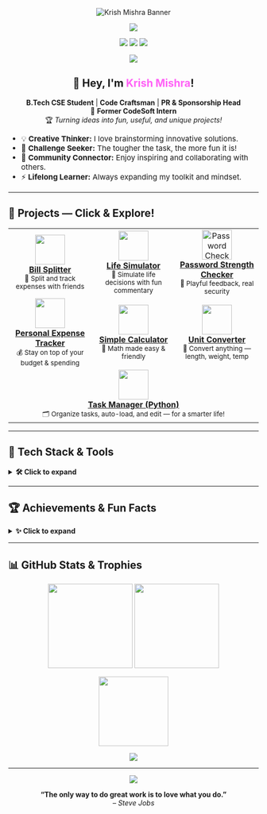 <p align="center">
  <img src="https://capsule-render.vercel.app/api?type=waving&color=FF61F6&height=180&section=header&text=Krish%20Mishra%20%F0%9F%98%8E&fontSize=48&fontColor=ffffff" alt="Krish Mishra Banner"/>
</p>

<p align="center">
  <img src="https://readme-typing-svg.herokuapp.com?font=Fira+Code&size=28&pause=1200&color=FF61F6&center=true&vCenter=true&width=900&lines=Welcome+to+my+creative+world!;Python+%7C+C+%7C+HTML+%7C+CSS+%7C+Git+;Building+projects+that+stand+out+%F0%9F%98%8E;Let%27s+innovate+together!" />
</p>

<p align="center">
  <a href="https://www.linkedin.com/in/krish-mishra-45933a306"><img src="https://img.shields.io/badge/LinkedIn-Connect-blue?style=for-the-badge&logo=linkedin" /></a>
  <a href="mailto:krishmishra121301@gmail.com"><img src="https://img.shields.io/badge/Gmail-Email%20me-red?style=for-the-badge&logo=gmail" /></a>
  <a href="https://www.instagram.com/krish_mishra_7/profilecard/?igsh=eHR5bG8waDFhb21u"><img src="https://img.shields.io/badge/Instagram-follow-FF61F6?style=for-the-badge&logo=instagram" /></a>
</p>

<p align="center">
  <img src="https://capsule-render.vercel.app/api?type=waving&color=FF61F6&height=80&section=header"/>
</p>

<div align="center">
  <h2>👋 Hey, I'm <span style="color:#FF61F6;">Krish Mishra</span>!</h2>
  <p>
    <b>B.Tech CSE Student</b> | <b>Code Craftsman</b> | <b>PR & Sponsorship Head</b><br>
    🚀 <b>Former CodeSoft Intern</b><br>
    🏆 <i>Turning ideas into fun, useful, and unique projects!</i>
  </p>
  <ul align="left" style="font-size: 1.08em; margin-top: 10px;">
    <li>💡 <b>Creative Thinker:</b> I love brainstorming innovative solutions.</li>
    <li>🧩 <b>Challenge Seeker:</b> The tougher the task, the more fun it is!</li>
    <li>🎤 <b>Community Connector:</b> Enjoy inspiring and collaborating with others.</li>
    <li>⚡ <b>Lifelong Learner:</b> Always expanding my toolkit and mindset.</li>
  </ul>
</div>

---

## 🌈 Projects — Click & Explore!

<table align="center" width="100%">
  <tr>
    <td align="center" width="33%">
      <a href="https://github.com/kri297/Cprojects/tree/main/C%20projects/Bill%20Splitter" target="_blank">
        <img src="https://img.icons8.com/fluency/96/000000/money.png" width="60"/><br>
        <b>Bill Splitter</b></a><br>
      <sub>💸 Split and track expenses with friends</sub>
    </td>
    <td align="center" width="33%">
      <a href="https://github.com/kri297/Cprojects/tree/main/C%20projects/Life%20Simulator" target="_blank">
        <img src="https://img.icons8.com/color/96/000000/baby.png" width="60"/><br>
        <b>Life Simulator</b></a><br>
      <sub>🌱 Simulate life decisions with fun commentary</sub>
    </td>
    <td align="center" width="33%">
      <a href="https://github.com/kri297/Cprojects/tree/main/C%20projects/Password%20Strength%20Checker" target="_blank">
        <img src="https://img.icons8.com/ios-filled/100/ff61f6/key-security.png" width="60" alt="Password Checker"/><br>
        <b>Password Strength Checker</b></a><br>
      <sub>🔐 Playful feedback, real security</sub>
    </td>
  </tr>
  <tr>
    <td align="center" width="33%">
      <a href="https://github.com/kri297/Cprojects/tree/main/C%20projects/Personal%20Expense%20Tracker" target="_blank">
        <img src="https://img.icons8.com/fluency/96/000000/budget.png" width="60"/><br>
        <b>Personal Expense Tracker</b></a><br>
      <sub>💰 Stay on top of your budget & spending</sub>
    </td>
    <td align="center" width="33%">
      <a href="https://github.com/kri297/Cprojects/tree/main/C%20projects/simple%20calculator" target="_blank">
        <img src="https://img.icons8.com/color/96/000000/calculator--v2.png" width="60"/><br>
        <b>Simple Calculator</b></a><br>
      <sub>🧮 Math made easy & friendly</sub>
    </td>
    <td align="center" width="33%">
      <a href="https://github.com/kri297/Cprojects/tree/main/C%20projects/Unit%20Converter" target="_blank">
        <img src="https://img.icons8.com/fluency/96/000000/ruler.png" width="60"/><br>
        <b>Unit Converter</b></a><br>
      <sub>📏 Convert anything — length, weight, temp</sub>
    </td>
  </tr>
  <tr>
    <td colspan="3" align="center">
      <a href="https://github.com/kri297/TaskManager/blob/main/590015053_KRISH_CODE.py" target="_blank">
        <img src="https://img.icons8.com/color/96/000000/task.png" width="60"/><br>
        <b>Task Manager (Python)</b></a><br>
      <sub>🗂️ Organize tasks, auto-load, and edit — for a smarter life!</sub>
    </td>
  </tr>
</table>

---

## 🧰 Tech Stack & Tools

<details>
  <summary><b>🛠 Click to expand</b></summary>
  <p>
    <img src="https://skillicons.dev/icons?i=python,c,html,css,git,vscode,canva"/>
  </p>
</details>

---

## 🏆 Achievements & Fun Facts

<details>
  <summary><b>✨ Click to expand</b></summary>
  <ul>
    <li>🏢 <b>CodeSoft Intern:</b> C wizardry in action</li>
    <li>👥 <b>ACM Member:</b> Competitive coding is my jam</li>
    <li>📢 <b>PR & Sponsorship Head:</b> Master networker & motivator</li>
    <li>🐍 <b>Python Lover:</b> If it can be automated, I'm on it!</li>
    <li>🎤 <b>Public Speaking:</b> Explaining tech, making it fun</li>
    <li>✨ <b>Fun Fact:</b> My energy goes up as the challenge gets harder!</li>
  </ul>
</details>

---

## 📊 GitHub Stats & Trophies

<p align="center">
  <img src="https://github-readme-stats.vercel.app/api?username=kri297&show_icons=true&theme=radical&hide_border=true&count_private=true&include_all_commits=true" height="170"/>
  <img src="https://github-readme-streak-stats.herokuapp.com?user=kri297&theme=radical&hide_border=true" height="170"/>
</p>

<p align="center">
  <img src="https://github-profile-trophy.vercel.app/?username=kri297&theme=radical&margin-w=15&no-frame=true&title=Followers,Stars,Commits,PullRequest,Issues,Repositories" height="140"/>
</p>

<p align="center">
  <img src="https://github-readme-activity-graph.cyclic.app/graph?username=kri297&theme=radical" />
</p>

---

<p align="center">
  <img src="https://capsule-render.vercel.app/api?type=waving&color=FF61F6&height=100&section=footer"/>
</p>

<p align="center">
  <b>“The only way to do great work is to love what you do.”</b><br>
  <i>– Steve Jobs</i>
</p>
